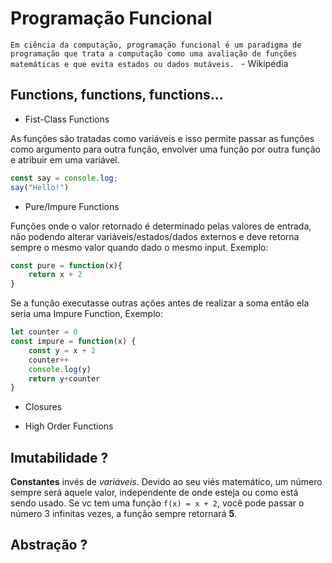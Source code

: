 # Programação Funcional

`Em ciência da computação, programação funcional é um paradigma de programação que trata a computação como uma avaliação de funções matemáticas e que evita estados ou dados mutáveis. ` - Wikipédia

## Functions, functions, functions...

* Fist-Class Functions

As funções são tratadas como variáveis e isso permite passar as funções como argumento para outra função, envolver uma função por outra função e atribuir em uma variável.

```javascript
const say = console.log;
say("Hello!")
```

* Pure/Impure Functions

Funções onde o valor retornado é determinado pelas valores de entrada, não podendo alterar variáveis/estados/dados externos e deve retorna sempre o mesmo valor quando dado o mesmo input. Exemplo: 

```javascript
const pure = function(x){
	return x + 2
}
```

Se a função executasse outras ações antes de realizar a soma então ela seria uma Impure Function, Exemplo:

```javascript
let counter = 0
const impure = function(x) {
	const y = x + 2
    counter++
	console.log(y)
	return y+counter
}
```

* Closures



* High Order Functions



## Imutabilidade ?

**Constantes** invés de *variáveis*. Devido ao seu viés matemático, um número sempre será aquele valor, independente de onde esteja ou como está sendo usado. Se vc tem uma função `f(x) = x + 2`, você pode passar o número 3 infinitas vezes, a função sempre retornará **5**.

## Abstração ?

